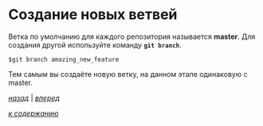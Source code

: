 # Создание новых ветвей

Ветка по умолчанию для каждого репозитория называется **master**. Для создания другой используйте команду **`git branch`**.

```text
$git branch amazing_new_feature
```

Тем самым вы создаёте новую ветку, на данном этапе одинаковую с master.

[*назад*](04.md)  |  [*вперед*](04_2.md)

[*к содержанию*](README.md)
